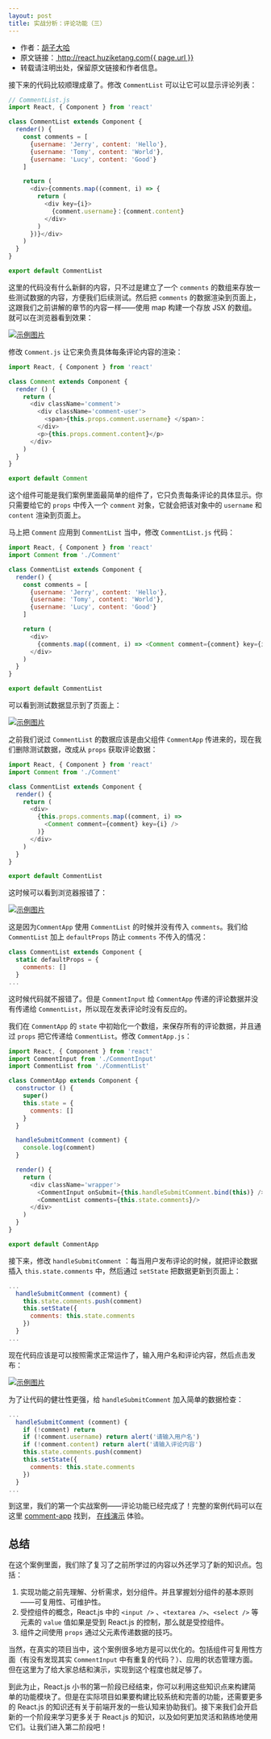 ```yaml
---
layout: post
title: 实战分析：评论功能（三）
---
```


<ul style='font-size: 14px;'>
  <li>
    作者：<a href="https://www.zhihu.com/people/hu-zi-da-ha" target="_blank">胡子大哈</a>
  </li>
  <li>
    原文链接：<a href="http://react.huziketang.com{{ page.url }}"> http://react.huziketang.com{{ page.url }} </a>
  </li>
  <li>转载请注明出处，保留原文链接和作者信息。</li>
</ul>

接下来的代码比较顺理成章了。修改 `CommentList` 可以让它可以显示评论列表：

```javascript
// CommentList.js
import React, { Component } from 'react'

class CommentList extends Component {
  render() {
    const comments = [
      {username: 'Jerry', content: 'Hello'},
      {username: 'Tomy', content: 'World'},
      {username: 'Lucy', content: 'Good'}
    ]

    return (
      <div>{comments.map((comment, i) => {
        return (
          <div key={i}>
            {comment.username}：{comment.content}
          </div>
        )
      })}</div>
    )
  }
}

export default CommentList
```

这里的代码没有什么新鲜的内容，只不过是建立了一个 `comments` 的数组来存放一些测试数据的内容，方便我们后续测试。然后把 `comments` 的数据渲染到页面上，这跟我们之前讲解的章节的内容一样——使用 map 构建一个存放 JSX 的数组。就可以在浏览器看到效果：

<a href="/assets/img/posts/4EFF52CA-B573-4DBB-A313-8ADD90F65F24.png" target="_blank">![示例图片](/assets/img/posts/4EFF52CA-B573-4DBB-A313-8ADD90F65F24.png)</a>

修改 `Comment.js` 让它来负责具体每条评论内容的渲染：

```javascript
import React, { Component } from 'react'

class Comment extends Component {
  render () {
    return (
      <div className='comment'>
        <div className='comment-user'>
          <span>{this.props.comment.username} </span>：
        </div>
        <p>{this.props.comment.content}</p>
      </div>
    )
  }
}

export default Comment
```

这个组件可能是我们案例里面最简单的组件了，它只负责每条评论的具体显示。你只需要给它的 `props` 中传入一个 `comment` 对象，它就会把该对象中的 `username` 和 `content` 渲染到页面上。

马上把 `Comment` 应用到 `CommentList` 当中，修改 `CommentList.js` 代码：

```javascript
import React, { Component } from 'react'
import Comment from './Comment'

class CommentList extends Component {
  render() {
    const comments = [
      {username: 'Jerry', content: 'Hello'},
      {username: 'Tomy', content: 'World'},
      {username: 'Lucy', content: 'Good'}
    ]

    return (
      <div>
        {comments.map((comment, i) => <Comment comment={comment} key={i} />)}
      </div>
    )
  }
}

export default CommentList
```

可以看到测试数据显示到了页面上：

<a href="/assets/img/posts/6A3B65A1-0CEA-4F98-B2E7-DC1D9B4CED83.png" target="_blank">![示例图片](/assets/img/posts/6A3B65A1-0CEA-4F98-B2E7-DC1D9B4CED83.png)</a>

之前我们说过 `CommentList` 的数据应该是由父组件 `CommentApp` 传进来的，现在我们删除测试数据，改成从 `props` 获取评论数据：

```javascript
import React, { Component } from 'react'
import Comment from './Comment'

class CommentList extends Component {
  render() {
    return (
      <div>
        {this.props.comments.map((comment, i) =>
          <Comment comment={comment} key={i} />
        )}
      </div>
    )
  }
}

export default CommentList
```

这时候可以看到浏览器报错了：

<a href="/assets/img/posts/2B73DDBA-0D90-473A-BC2A-DB9C8E132458.png" target="_blank">![示例图片](/assets/img/posts/2B73DDBA-0D90-473A-BC2A-DB9C8E132458.png)</a>

这是因为`CommentApp` 使用 `CommentList` 的时候并没有传入 `comments`。我们给 `CommentList` 加上 `defaultProps` 防止 `comments` 不传入的情况：

```javascript
class CommentList extends Component {
  static defaultProps = {
    comments: []
  }
...
```

这时候代码就不报错了。但是 `CommentInput` 给 `CommentApp` 传递的评论数据并没有传递给 `CommentList`，所以现在发表评论时没有反应的。

我们在 `CommentApp` 的 `state` 中初始化一个数组，来保存所有的评论数据，并且通过 `props` 把它传递给 `CommentList`。修改 `CommentApp.js`：

```javascript
import React, { Component } from 'react'
import CommentInput from './CommentInput'
import CommentList from './CommentList'

class CommentApp extends Component {
  constructor () {
    super()
    this.state = {
      comments: []
    }
  }

  handleSubmitComment (comment) {
    console.log(comment)
  }

  render() {
    return (
      <div className='wrapper'>
        <CommentInput onSubmit={this.handleSubmitComment.bind(this)} />
        <CommentList comments={this.state.comments}/>
      </div>
    )
  }
}

export default CommentApp
```

接下来，修改 `handleSubmitComment` ：每当用户发布评论的时候，就把评论数据插入 `this.state.comments` 中，然后通过 `setState` 把数据更新到页面上：

```javascript
...
  handleSubmitComment (comment) {
    this.state.comments.push(comment)
    this.setState({
      comments: this.state.comments
    })
  }
...
```

现在代码应该是可以按照需求正常运作了，输入用户名和评论内容，然后点击发布：

<a href="/assets/img/posts/62C055E7-F668-4C70-A0C0-B8989A5E3B58.png" target="_blank">![示例图片](/assets/img/posts/62C055E7-F668-4C70-A0C0-B8989A5E3B58.png)</a>

为了让代码的健壮性更强，给 `handleSubmitComment` 加入简单的数据检查：

```javascript
...
  handleSubmitComment (comment) {
    if (!comment) return
    if (!comment.username) return alert('请输入用户名')
    if (!comment.content) return alert('请输入评论内容')
    this.state.comments.push(comment)
    this.setState({
      comments: this.state.comments
    })
  }
...
```

到这里，我们的第一个实战案例——评论功能已经完成了！完整的案例代码可以在这里 [comment-app](https://github.com/huzidaha/react-naive-book-examples/tree/master/comment-app) 找到， [在线演示](https://huzidaha.github.io/react-naive-book-examples/comment-app/build/index.html) 体验。

## 总结
在这个案例里面，我们除了复习了之前所学过的内容以外还学习了新的知识点。包括：

1. 实现功能之前先理解、分析需求，划分组件。并且掌握划分组件的基本原则——可复用性、可维护性。
2. 受控组件的概念，React.js 中的 `<input />` 、`<textarea />`、`<select />` 等元素的 `value` 值如果是受到 React.js 的控制，那么就是受控组件。
3. 组件之间使用 `props` 通过父元素传递数据的技巧。

当然，在真实的项目当中，这个案例很多地方是可以优化的。包括组件可复用性方面（有没有发现其实 `CommentInput` 中有重复的代码？）、应用的状态管理方面。但在这里为了给大家总结和演示，实现到这个程度也就足够了。

到此为止，React.js 小书的第一阶段已经结束，你可以利用这些知识点来构建简单的功能模块了。但是在实际项目如果要构建比较系统和完善的功能，还需要更多的 React.js 的知识还有关于前端开发的一些认知来协助我们。接下来我们会开启新的一个阶段来学习更多关于 React.js 的知识，以及如何更加灵活和熟练地使用它们。让我们进入第二阶段吧！